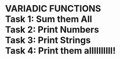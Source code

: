 # VARIADIC FUNCTIONS <br> Task 1: Sum them All <br> Task 2: Print Numbers <br> Task 3: Print Strings <br> Task 4: Print them allllllllll!
